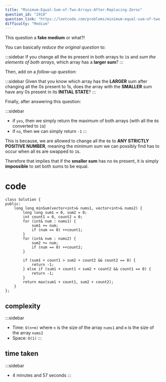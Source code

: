 ```yaml
---
title: "Minimum-Equal-Sum-of-Two-Arrays-After-Replacing-Zeros"
question_id: "2918"
question_link: "https://leetcode.com/problems/minimum-equal-sum-of-two-arrays-after-replacing-zeros/"
difficulty: "Medium"
---
```


This question a **fake medium** or what?!

You can basically *reduce the original question* to:

:::sidebar
If you change all the `0`s present in both arrays to `1`s and *sum the elements of both arrays*, which array has a **larger sum**?
:::

Then, add on a *follow-up question*:

:::sidebar
Given that you know which array has the **LARGER** sum after changing all the 0s present to 1s, does the array with the **SMALLER** sum have any 0s present in its **INITIAL STATE**?
:::

Finally, after answering this question:

:::sidebar
- if `yes`, then we simply return the maximum of both arrays (with all the `0`s converted to `1`s)
- if `no`, then we can simply return `-1`
:::

This is because, we are allowed to change all the `0`s to **ANY STRICTLY POSITIVE NUMBER**,
meaning the minimum sum we can possibly find has to occur when all `0`s are swapped to `1`s.

Therefore that implies that if the **smaller sum** has no `0`s present, it is simply **impossible** to set both sums to be equal.

# cod<span>e</span>

```{.cpp}
class Solution {
public:
    long long minSum(vector<int>& nums1, vector<int>& nums2) {
        long long sum1 = 0, sum2 = 0;
        int count1 = 0, count2 = 0;
        for (int& num : nums1) {
            sum1 += num;
            if (num == 0) ++count1;
        }
        for (int& num : nums2) {
            sum2 += num;
            if (num == 0) ++count2;
        }

        if (sum1 + count1 > sum2 + count2 && count2 == 0) {
            return -1;
        } else if (sum1 + count1 < sum2 + count2 && count1 == 0) {
            return -1;
        }
        return max(sum1 + count1, sum2 + count2);
    }
};
```

## complexit<span>y</span>

:::sidebar
- Time: `O(n+m)` where `n` is the size of the array `nums1` and `m` is the size of the array `nums2`
- Space: `O(1)`
:::

## time take<span>n</span>

:::sidebar
- 4 minutes and 57 seconds
:::
